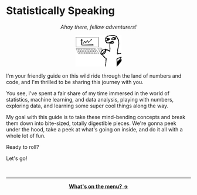# Statistically Speaking

<p align="center">
    <i>Ahoy there, fellow adventurers!</i>
</p>

<p align="center">
  <picture>
    <source media="(prefers-color-scheme: dark)" srcset="assets/graph-dino-white.png" />
    <img width="25%" src="assets/graph-dino-black.png" />
  </picture>
</p>

I'm your friendly guide on this wild ride through the land of numbers and code, and I'm thrilled to be sharing this journey with you.

You see, I've spent a fair share of my time immersed in the world of statistics, machine learning, and data analysis, playing with numbers, exploring data, and learning some super cool things along the way.

My goal with this guide is to take these mind-bending concepts and break them down into bite-sized, totally digestible pieces. We're gonna peek under the hood, take a peek at what's going on inside, and do it all with a whole lot of fun.

Ready to roll?

Let's go!

<br />

---

<p align="center">
    <b>
        <a href="/guide/table-of-contents.md">
            What's on the menu? →
        </a>
    </b>
</p>
